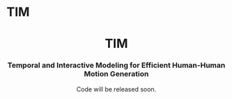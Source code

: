 # TIM
<div align="center">
<h1> TIM </h1> 
<h3>Temporal and Interactive Modeling for Efficient Human-Human Motion Generation</h3>

Code will be released soon.
